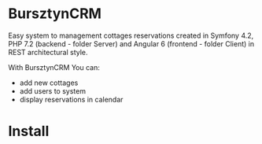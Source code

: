 # BursztynCRM

Easy system to management cottages reservations created in Symfony 4.2, PHP 7.2 (backend - folder Server) and Angular 6 (frontend - folder Client) in REST architectural style.

With BursztynCRM You can:
- add new cottages
- add users to system 
- display reservations in calendar 



# Install


